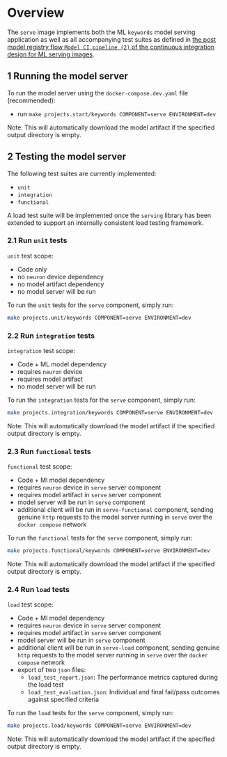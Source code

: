# Overview

The `serve` image implements both the ML `keywords` model serving application as well as all
accompanying test suites as defined in [the post model registry flow `Model CI pipeline (2)` of the
 continuous integration design for ML serving images](https://onclusive.atlassian.net/wiki/spaces/ML/pages/3198812161/MLOPs).

## 1 Running the model server

To run the model server using the `docker-compose.dev.yaml` file (recommended):

- run `make projects.start/keywords COMPONENT=serve ENVIRONMENT=dev`

Note: This will automatically download the model artifact if the specified output directory is
empty.

## 2 Testing the model server

The following test suites are currently implemented:

- `unit`
- `integration`
- `functional`

A load test suite will be implemented once the `serving` library has been extended to support an
internally consistent load testing framework.

### 2.1 Run `unit` tests

`unit` test scope:
  - Code only
  - no `neuron` device dependency
  - no model artifact dependency
  - no model server will be run

To run the `unit` tests for the `serve` component, simply run:

```bash
make projects.unit/keywords COMPONENT=serve ENVIRONMENT=dev
```

### 2.2 Run `integration` tests

`integration` test scope:
  - Code + ML model dependency
  - requires `neuron` device
  - requires model artifact
  - no model server will be run


To run the `integration` tests for the `serve` component, simply run:

```bash
make projects.integration/keywords COMPONENT=serve ENVIRONMENT=dev
```

Note: This will automatically download the model artifact if the specified output directory is
empty.

### 2.3 Run `functional` tests

`functional` test scope:
  - Code + Ml model dependency
  - requires `neuron` device in `serve` server component
  - requires model artifact in `serve` server component
  - model server will be run in `serve` component
  - additional client will be run in `serve-functional` component, sending genuine `http` requests
    to the model server running in `serve` over the `docker compose` network

To run the `functional` tests for the `serve` component, simply run:

```bash
make projects.functional/keywords COMPONENT=serve ENVIRONMENT=dev
```

Note: This will automatically download the model artifact if the specified output directory is
empty.

### 2.4 Run `load` tests

`load` test scope:
  - Code + Ml model dependency
  - requires `neuron` device in `serve` server component
  - requires model artifact in `serve` server component
  - model server will be run in `serve` component
  - additional client will be run in `serve-load` component, sending genuine `http` requests
    to the model server running in `serve` over the `docker compose` network
  - export of two `json` files:
    - `load_test_report.json`: The performance metrics captured during the load test
    - `load_test_evaluation.json`: Individual and final fail/pass outcomes against specified
      criteria

To run the `load` tests for the `serve` component, simply run:

```bash
make projects.load/keywords COMPONENT=serve ENVIRONMENT=dev
```

Note: This will automatically download the model artifact if the specified output directory is
empty.

